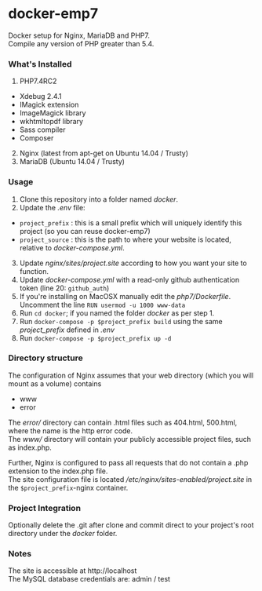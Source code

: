 # docker-emp7
Docker setup for Nginx, MariaDB and PHP7.  
Compile any version of PHP greater than 5.4.

### What's Installed
1. PHP7.4RC2
 - Xdebug 2.4.1
 - IMagick extension
 - ImageMagick library
 - wkhtmltopdf library
 - Sass compiler
 - Composer
2. Nginx (latest from apt-get on Ubuntu 14.04 / Trusty)
3. MariaDB (Ubuntu 14.04 / Trusty)

### Usage
1. Clone this repository into a folder named _docker_.  
2. Update the _.env_ file:
 - `project_prefix` : this is a small prefix which will uniquely identify this project (so you can reuse docker-emp7)
 - `project_source` : this is the path to where your website is located, relative to _docker-compose.yml_.
3. Update _nginx/sites/project.site_ according to how you want your site to function.
4. Update _docker-compose.yml_ with a read-only github authentication token (line 20: `github_auth`)
5. If you're installing on MacOSX manually edit the _php7/Dockerfile_. Uncomment the line `RUN usermod -u 1000 www-data`
6. Run `cd docker`; if you named the folder _docker_ as per step 1.
7. Run `docker-compose -p $project_prefix build` using the same _project_prefix_ defined in _.env_
8. Run `docker-compose -p $project_prefix up -d` 

### Directory structure
The configuration of Nginx assumes that your web directory (which you will mount as a volume) contains  
- www
- error

The _error/_ directory can contain .html files such as 404.html, 500.html, where the name is the http error code.  
The _www/_ directory will contain your publicly accessible project files, such as index.php.  

Further, Nginx is configured to pass all requests that do not contain a .php extension to the index.php file.  
The site configuration file is located _/etc/nginx/sites-enabled/project.site_ in the `$project_prefix`-nginx container.

### Project Integration
Optionally delete the .git after clone and commit direct to your project's root directory under the _docker_ folder.

### Notes
The site is accessible at http://localhost  
The MySQL database credentials are: admin / test


